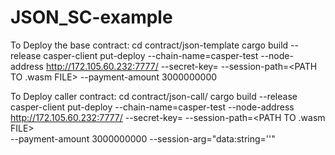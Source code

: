 # JSON_SC-example

To Deploy the base contract:
  cd contract/json-template
  cargo build --release
  casper-client put-deploy --chain-name=casper-test --node-address http://172.105.60.232:7777/ 
  --secret-key=<PATH TO SECRET KEY>
  --session-path=<PATH TO .wasm FILE>   --payment-amount 3000000000
  
To Deploy caller contract:
  cd contract/json-call/
  cargo build --release
  casper-client put-deploy --chain-name=casper-test --node-address http://172.105.60.232:7777/ 
  --secret-key=<PATH TO SECRET KEY>
  --session-path=<PATH TO .wasm FILE>  
  --payment-amount 3000000000 
  --session-arg="data:string='<ARGUMENTS TO PASS>'"
